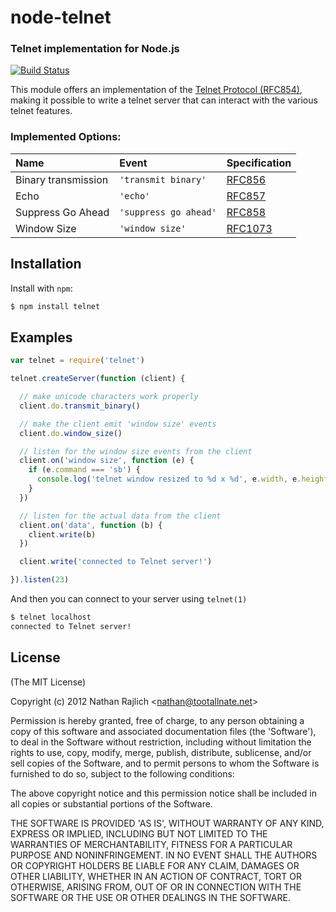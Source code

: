 node-telnet
===========
### Telnet implementation for Node.js
[![Build Status](https://secure.travis-ci.org/TooTallNate/node-telnet.png)](http://travis-ci.org/TooTallNate/node-telnet)


This module offers an implementation of the [Telnet Protocol (RFC854)][rfc],
making it possible to write a telnet server that can interact with the various
telnet features.

### Implemented Options:

| **Name**            | **Event**             |**Specification**
|:--------------------|:----------------------|:-------------------------
| Binary transmission | `'transmit binary'`   | [RFC856](http://tools.ietf.org/html/rfc856)
| Echo                | `'echo'`              | [RFC857](http://tools.ietf.org/html/rfc857)
| Suppress Go Ahead   | `'suppress go ahead'` | [RFC858](http://tools.ietf.org/html/rfc858)
| Window Size         | `'window size'`       | [RFC1073](http://tools.ietf.org/html/rfc1073)


Installation
------------

Install with `npm`:

``` bash
$ npm install telnet
```


Examples
--------

``` js
var telnet = require('telnet')

telnet.createServer(function (client) {

  // make unicode characters work properly
  client.do.transmit_binary()

  // make the client emit 'window size' events
  client.do.window_size()

  // listen for the window size events from the client
  client.on('window size', function (e) {
    if (e.command === 'sb') {
      console.log('telnet window resized to %d x %d', e.width, e.height)
    }
  })

  // listen for the actual data from the client
  client.on('data', function (b) {
    client.write(b)
  })

  client.write('connected to Telnet server!')

}).listen(23)
```

And then you can connect to your server using `telnet(1)`

``` bash
$ telnet localhost
connected to Telnet server!
```


License
-------

(The MIT License)

Copyright (c) 2012 Nathan Rajlich &lt;nathan@tootallnate.net&gt;

Permission is hereby granted, free of charge, to any person obtaining
a copy of this software and associated documentation files (the
'Software'), to deal in the Software without restriction, including
without limitation the rights to use, copy, modify, merge, publish,
distribute, sublicense, and/or sell copies of the Software, and to
permit persons to whom the Software is furnished to do so, subject to
the following conditions:

The above copyright notice and this permission notice shall be
included in all copies or substantial portions of the Software.

THE SOFTWARE IS PROVIDED 'AS IS', WITHOUT WARRANTY OF ANY KIND,
EXPRESS OR IMPLIED, INCLUDING BUT NOT LIMITED TO THE WARRANTIES OF
MERCHANTABILITY, FITNESS FOR A PARTICULAR PURPOSE AND NONINFRINGEMENT.
IN NO EVENT SHALL THE AUTHORS OR COPYRIGHT HOLDERS BE LIABLE FOR ANY
CLAIM, DAMAGES OR OTHER LIABILITY, WHETHER IN AN ACTION OF CONTRACT,
TORT OR OTHERWISE, ARISING FROM, OUT OF OR IN CONNECTION WITH THE
SOFTWARE OR THE USE OR OTHER DEALINGS IN THE SOFTWARE.

[rfc]: http://tools.ietf.org/html/rfc854
